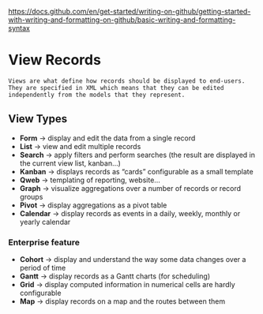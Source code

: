 https://docs.github.com/en/get-started/writing-on-github/getting-started-with-writing-and-formatting-on-github/basic-writing-and-formatting-syntax

# View Records
```Views are what define how records should be displayed to end-users. They are specified in XML which means that they can be edited independently from the models that they represent. ```

## View Types
- **Form** -> display and edit the data from a single record
- **List** -> view and edit multiple records
- **Search** -> apply filters and perform searches (the result are displayed in the current view list, kanban…)
- **Kanban** -> displays records as “cards” configurable as a small template
- **Qweb** -> templating of reporting, website…
- **Graph** -> visualize aggregations over a number of records or record groups
- **Pivot** -> display aggregations as a pivot table
- **Calendar** -> display records as events in a daily, weekly, monthly or yearly calendar

### Enterprise feature
- **Cohort** -> display and understand the way some data changes over a period of time
- **Gantt** -> display records as a Gantt charts (for scheduling)
- **Grid** -> display computed information in numerical cells are hardly configurable
- **Map** -> display records on a map and the routes between them



  
